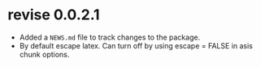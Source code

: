 # revise 0.0.2.1

* Added a `NEWS.md` file to track changes to the package.
* By default escape latex. Can turn off by using escape = FALSE in asis chunk options.
